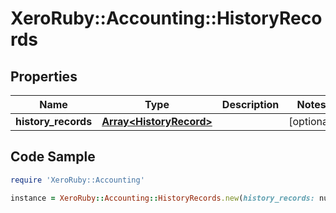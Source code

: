 # XeroRuby::Accounting::HistoryRecords

## Properties

Name | Type | Description | Notes
------------ | ------------- | ------------- | -------------
**history_records** | [**Array&lt;HistoryRecord&gt;**](HistoryRecord.md) |  | [optional] 

## Code Sample

```ruby
require 'XeroRuby::Accounting'

instance = XeroRuby::Accounting::HistoryRecords.new(history_records: null)
```


